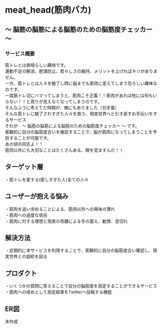 # meat_head(筋肉バカ)
## 〜 脳筋の脳筋による脳筋のための脳筋度チェッカー 〜
### サービス概要
筋トレとは素晴らしい趣味です。  
運動不足の解消、肥満防止、若々しさの維持、メリットを上げればキリがありません。  
一方、筋トレとは人々を魅了し時に脳までも筋肉に変えてしまう恐ろしい趣味なのです。   
一度筋トレ沼にハマってしまうと、筋肉こそ正義！！筋肉があれば他には何もいらない！！と周りが見えなくなってしまうのです。  
そんなふうに考えてた時期が、俺にもありました（刃牙風）  
そんな筋トレに魅了されすぎた人々を救う、現実世界へと引き戻すお手伝いをするサービス  
それが　〜 脳筋の脳筋による脳筋のための脳筋度チェッカー 〜 です。  
客観的に自分の脳筋度合いを確認することで、脳が筋肉になってしまうことを予防することが可能です。  
あの頃の同志よ！！  
筋肉以外にも大切なことはたくさんある、眼を覚ますんだ！！  
## ターゲット層
・筋トレを愛する(愛しすぎた人)全ての人々    
## ユーザーが抱える悩み
・筋肉を追い求めることによる、筋肉以外への興味の薄れ    
・筋肉への過度な依存  
・筋肉に対する理想と現実の乖離による手の震え、動悸、息切れ  
## 解決方法
・定期的に本サービスを利用することで、客観的に自分の脳筋度合い確認し、現実世界との調和を図る
## プロダクト
・いくつかの質問に答えることで自分の脳筋度を測定することができるサービス  
・筋肉への戒めとして測定結果をTwitterへ投稿する機能


## ER図
未作成
